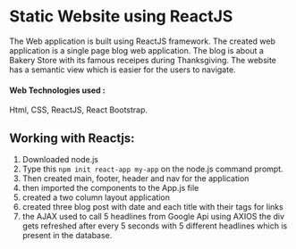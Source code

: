 
# Static Website using ReactJS

The Web application is built using ReactJS framework. The created web application is a single page blog web application. 
The blog is about a Bakery Store with its famous receipes during Thanksgiving. The website has a semantic view which is easier for the users to navigate.


#### Web Technologies used :
Html, CSS, ReactJS, React Bootstrap.



## Working with Reactjs:
1) Downloaded node.js
2) Type this `npm init react-app my-app` on the node.js command prompt. 
3) Then created  main, footer, header and nav for the application 
4) then imported the components to the App.js file
5) created a two column layout application
6) created three blog post with date and each title with their <anchor> tags for links
7) the AJAX used to call 5 headlines from Google Api using AXIOS 
the div gets refreshed after every 5 seconds with 5 different headlines which is present in the database.



